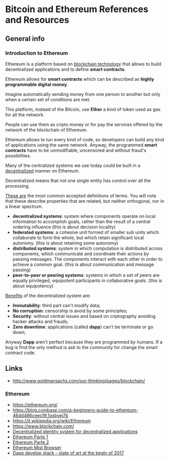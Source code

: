 # Bitcoin and Ethereum References and Resources

## General info

### Introduction to Ethereum


Ethereum is a platform based on [blockchain technology](https://en.bitcoin.it/wiki/Block_chain) that allows to build decentralized applications and to define **smart contracts**.

Ethereum allows for **smart contracts** which can be described as **highly programmable digital money**.

Imagine automatically sending money from one person to another but only when a certain set of conditions are met. 

This platform, instead of the Bitcoin, use **Ether** a kind of token used as gas for all the network.

People can use them as cripto money or for pay the services offered by the network of the blockchain of Ethereum.

Ethereum allows to tun every kind of code, so developers can build any kind of applications using the same network.
Anyway, the programmed **smart contracts** have to be unmodifiable, uncensored and without fraud's possibilities.

Many of the centralized systems we use today could be built in a [decentralized](https://medium.com/@VitalikButerin/the-meaning-of-decentralization-a0c92b76a274#.9ovcueehi) manner on Ethereum.

Decentralized means that not one single entity has control over all the processing.

[These are](http://ethereum.stackexchange.com/questions/7812/question-on-the-terms-distributed-and-decentralised) the most common accepted definitions of terms. You will note that these describe properties that are related, but neither orthogonal, nor in a linear spectrum.

- **decentralized systems**: system where components operate on local information to accomplish goals, rather than the result of a central ordering influence (this is about decision locality)
- **federated systems**: a cohesive unit formed of smaller sub units which collaborate to form the whole, but which retain significant local autonomy. (this is about retaining some autonomy)
- **distributed systems**: system in which computation is distributed across components, which communicate and coordinate their actions by passing messages. The components interact with each other in order to achieve a common goal. (this is about communication and message passing)
- **peer-to-peer or peering systems**: systems in which a set of peers are equally privileged, equipotent participants in collaborative goals. (this is about equipotency)


[Benefits](https://etherevolution.eu/2017/02/12/ethereum-guida-parte-1/) of the decentralized system are:

- **Immutability**: third part can't modify data;
- **No corruption**: censorship is avoid by some principles;
- **Security**: without central issues and based on criptography avoiding hacker attacks and frauds;
- **Zero downtime**: applications (called **dapp**) can't be terminate or go down;


Anyway **Dapp** aren't perfect because they are programmed by humans. 
If a bug is find the only method is ask to the community for change the smart contract code.


## Links

- http://www.goldmansachs.com/our-thinking/pages/blockchain/

### Ethereum

- https://ethereum.org/
- https://blog.coinbase.com/a-beginners-guide-to-ethereum-46dd486ceecf#.1oxbyej7b
- https://it.wikipedia.org/wiki/Ethereum
- https://www.blockchain.com/
- [Decentralized identity system for decentralized applications](https://www.uport.me/)
- [Ethereum Parte 1](https://etherevolution.eu/2017/02/12/ethereum-guida-parte-1/)
- [Ethereum Parte 2](https://etherevolution.eu/2017/02/13/guida-ethereum-parte-2/)
- [Ethereum Mist Browser](https://github.com/ethereum/mist/releases)
- [Dapp develop stack - state of art at the begin of 2017](https://medium.com/@FEhrsam/the-dapp-developer-stack-the-blockchain-industry-barometer-8d55ec1c7d4)
